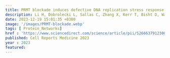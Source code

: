 ```yaml
---
title: PRMT blockade induces defective DNA replication stress response and synergizes with PARP inhibition
description: Li H, Dobrolecki L, Sallas C, Zhang X, Kerr T, Bisht D, Wang Y, Awasthi S, Kaundal B, Wu S, Peng W, Mendillo M, Lu Y, Jeter C, Peng G, Liu J, Westin S, Sood A, Lewis M, <strong><u>Das J</u></strong>, Yi S, Bedford M, McGrail D, Sahni N  
date: 2023-12-19 15:01:35 +0300
image: '/images/PRMT-blockade.webp'
tags: [ Protein_Networks]
href : 'https://www.sciencedirect.com/science/article/pii/S2666379123005438?via%3Dihub'
published: Cell Reports Medicine 2023
year : 2023
featured:
---
```

